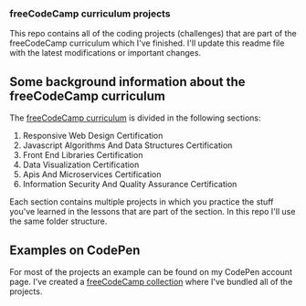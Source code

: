 ### freeCodeCamp curriculum projects

This repo contains all of the coding projects (challenges) that are part of the freeCodeCamp curriculum which I've finished. I'll update this readme file with the latest modifications or important changes.

## Some background information about the freeCodeCamp curriculum
The <a href='https://learn.freecodecamp.org/'>freeCodeCamp curriculum</a> is divided in the following sections:
  1. Responsive Web Design Certification
  2. Javascript Algorithms And Data Structures Certification
  3. Front End Libraries Certification
  4. Data Visualization Certification
  5. Apis And Microservices Certification
  6. Information Security And Quality Assurance Certification
 
Each section contains multiple projects in which you practice the stuff you've learned in the lessons that are part of the section. In this repo I'll use the same folder structure.

## Examples on CodePen
For most of the projects an example can be found on my CodePen account page. I've created a <a href='https://codepen.io/collection/nRVbJg'>freeCodeCamp collection</a> where I've bundled all of the projects.
